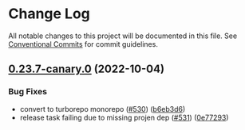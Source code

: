 # Change Log

All notable changes to this project will be documented in this file.
See [Conventional Commits](https://conventionalcommits.org) for commit guidelines.

## [0.23.7-canary.0](https://github.com/functionless/functionless/compare/v0.23.6...v0.23.7-canary.0) (2022-10-04)


### Bug Fixes

* convert to turborepo monorepo ([#530](https://github.com/functionless/functionless/issues/530)) ([b6eb3d6](https://github.com/functionless/functionless/commit/b6eb3d6bc017ad4f83cf059708ac13d804f40a0b))
* release task failing due to missing projen dep ([#531](https://github.com/functionless/functionless/issues/531)) ([0e77293](https://github.com/functionless/functionless/commit/0e77293ef68388652c6c274184ea4e10fa1767c1))

